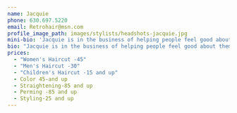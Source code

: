 ```yaml
---
name: Jacquie
phone: 630.697.5220
email: Retrohair@msn.com
profile_image_path: images/stylists/headshots-jacquie.jpg
mini-bio: 'Jacquie is in the business of helping people feel good about themselves! She has over 25 years of experience in coloring, cutting, straightening and perming hair.'
bio: "Jacquie is in the business of helping people feel good about themselves! She has over 25 years of experience in coloring, cutting, straightening and perming hair. Most of Jacquie's clientele are working women and stay at home moms, but she also cuts and styles men and children's hair. Jacquie has studied with stylists who have trained under Vidal Sassoon, and is continually working to stay current in her craft to bring you the most up to date and flattering looks."
prices:
  - "Women's Haircut -45"
  - "Men's Haircut -30"
  - "Children's Haircut -15 and up"
  - Color 45-and up
  - Straightening-85 and up
  - Perming -85 and up
  - Styling-25 and up
---
```




